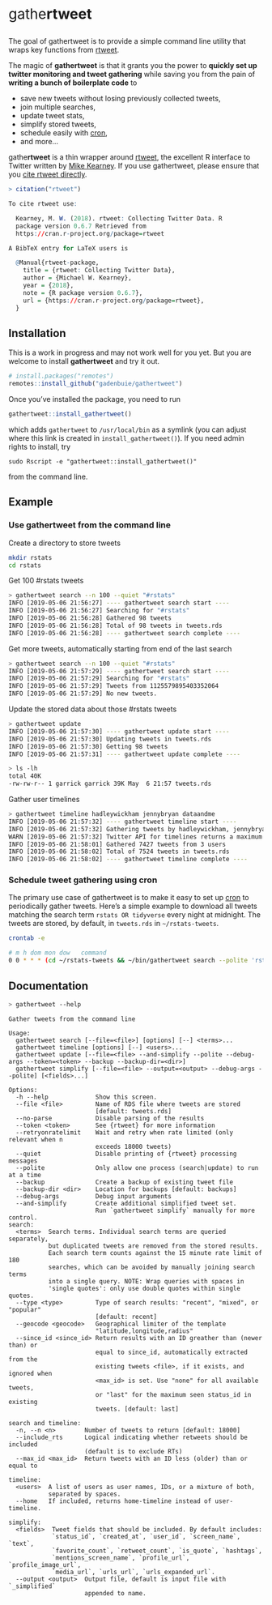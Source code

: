 
<!-- README.md is generated from README.Rmd. Please edit that file -->

<h1 style="font-weight: normal;">

gathe<strong>rtweet</strong>

</h1>

The goal of gathertweet is to provide a simple command line utility that
wraps key functions from [rtweet](https://rtweet.info).

The magic of **gathertweet** is that it grants you the power to
**quickly set up twitter monitoring and tweet gathering** while saving
you from the pain of **writing a bunch of boilerplate code** to

  - save new tweets without losing previously collected tweets,
  - join multiple searches,
  - update tweet stats,
  - simplify stored tweets,
  - schedule easily with [cron](https://en.wikipedia.org/wiki/Cron),
  - and more…

gathe**rtweet** is a thin wrapper around [rtweet](https://rtweet.info),
the excellent R interface to Twitter written by [Mike
Kearney](https://mikewk.com/). If you use gathertweet, please ensure
that you [cite rtweet directly](https://rtweet.info/authors.html).

``` r
> citation("rtweet")

To cite rtweet use:

  Kearney, M. W. (2018). rtweet: Collecting Twitter Data. R
  package version 0.6.7 Retrieved from
  https://cran.r-project.org/package=rtweet

A BibTeX entry for LaTeX users is

  @Manual{rtweet-package,
    title = {rtweet: Collecting Twitter Data},
    author = {Michael W. Kearney},
    year = {2018},
    note = {R package version 0.6.7},
    url = {https://cran.r-project.org/package=rtweet},
  }
```

## Installation

This is a work in progress and may not work well for you yet. But you
are welcome to install **gathertweet** and try it out.

``` r
# install.packages("remotes")
remotes::install_github("gadenbuie/gathertweet")
```

Once you’ve installed the package, you need to run

``` r
gathertweet::install_gathertweet()
```

which adds `gathertweet` to `/usr/local/bin` as a symlink (you can
adjust where this link is created in `install_gathertweet()`). If you
need admin rights to install, try

    sudo Rscript -e "gathertweet::install_gathertweet()"

from the command line.

## Example

### Use gathertweet from the command line

Create a directory to store tweets

``` bash
mkdir rstats
cd rstats
```

Get 100 \#rstats tweets

``` bash
> gathertweet search --n 100 --quiet "#rstats"
INFO [2019-05-06 21:56:27] ---- gathertweet search start ----
INFO [2019-05-06 21:56:27] Searching for "#rstats"
INFO [2019-05-06 21:56:28] Gathered 98 tweets
INFO [2019-05-06 21:56:28] Total of 98 tweets in tweets.rds
INFO [2019-05-06 21:56:28] ---- gathertweet search complete ----
```

Get more tweets, automatically starting from end of the last search

``` bash
> gathertweet search --n 100 --quiet "#rstats"
INFO [2019-05-06 21:57:29] ---- gathertweet search start ----
INFO [2019-05-06 21:57:29] Searching for "#rstats"
INFO [2019-05-06 21:57:29] Tweets from 1125579895403352064
INFO [2019-05-06 21:57:29] No new tweets.
```

Update the stored data about those \#rstats tweets

``` bash
> gathertweet update
INFO [2019-05-06 21:57:30] ---- gathertweet update start ----
INFO [2019-05-06 21:57:30] Updating tweets in tweets.rds
INFO [2019-05-06 21:57:30] Getting 98 tweets
INFO [2019-05-06 21:57:31] ---- gathertweet update complete ----
```

``` bash
> ls -lh
total 40K
-rw-rw-r-- 1 garrick garrick 39K May  6 21:57 tweets.rds
```

Gather user timelines

``` bash
> gathertweet timeline hadleywickham jennybryan dataandme
INFO [2019-05-06 21:57:32] ---- gathertweet timeline start ----
INFO [2019-05-06 21:57:32] Gathering tweets by hadleywickham, jennybryan, dataandme
WARN [2019-05-06 21:57:32] Twitter API for timelines returns a maximum of 3200 tweets per user
INFO [2019-05-06 21:58:01] Gathered 7427 tweets from 3 users
INFO [2019-05-06 21:58:02] Total of 7524 tweets in tweets.rds
INFO [2019-05-06 21:58:02] ---- gathertweet timeline complete ----
```

### Schedule tweet gathering using cron

The primary use case of gathertweet is to make it easy to set up
[cron](https://en.wikipedia.org/wiki/Cron) to periodically gather
tweets. Here’s a simple example to download all tweets matching the
search term `rstats OR tidyverse` every night at midnight. The tweets
are stored, by default, in `tweets.rds` in `~/rstats-tweets`.

``` bash
crontab -e

# m h dom mon dow   command
0 0 * * * (cd ~/rstats-tweets && ~/bin/gathertweet search --polite 'rstats OR tidyverse' >>gathertweet.log)
```

## Documentation

``` bash
> gathertweet --help
```

    Gather tweets from the command line
    
    Usage:
      gathertweet search [--file=<file>] [options] [--] <terms>...
      gathertweet timeline [options] [--] <users>...
      gathertweet update [--file=<file> --and-simplify --polite --debug-args --token=<token> --backup --backup-dir=<dir>]
      gathertweet simplify [--file=<file> --output=<output> --debug-args --polite] [<fields>...]
    
    Options:
      -h --help             Show this screen.
      --file <file>         Name of RDS file where tweets are stored
                            [default: tweets.rds]
      --no-parse            Disable parsing of the results
      --token <token>       See {rtweet} for more information
      --retryonratelimit    Wait and retry when rate limited (only relevant when n
                            exceeds 18000 tweets)
      --quiet               Disable printing of {rtweet} processing messages
      --polite              Only allow one process (search|update) to run at a time
      --backup              Create a backup of existing tweet file
      --backup-dir <dir>    Location for backups [default: backups]
      --debug-args          Debug input arguments
      --and-simplify        Create additional simplified tweet set.
                            Run `gathertweet simplify` manually for more control.
    search:
      <terms>  Search terms. Individual search terms are queried separately,
               but duplicated tweets are removed from the stored results.
               Each search term counts against the 15 minute rate limit of 180
               searches, which can be avoided by manually joining search terms
               into a single query. NOTE: Wrap queries with spaces in
               'single quotes': only use double quotes within single quotes.
      --type <type>         Type of search results: "recent", "mixed", or "popular"
                            [default: recent]
      --geocode <geocode>   Geographical limiter of the template
                            "latitude,longitude,radius"
      --since_id <since_id> Return results with an ID greather than (newer than) or
                            equal to since_id, automatically extracted from the
                            existing tweets <file>, if it exists, and ignored when
                            <max_id> is set. Use "none" for all available tweets,
                            or "last" for the maximum seen status_id in existing
                            tweets. [default: last]
    
    search and timeline:
      -n, --n <n>        Number of tweets to return [default: 18000]
      --include_rts      Logical indicating whether retweets should be included
                         (default is to exclude RTs)
      --max_id <max_id>  Return tweets with an ID less (older) than or equal to
    
    timeline:
      <users>  A list of users as user names, IDs, or a mixture of both,
               separated by spaces.
      --home   If included, returns home-timeline instead of user-timeline.
    
    simplify:
      <fields>  Tweet fields that should be included. By default includes:
                `status_id`, `created_at`, `user_id`, `screen_name`, `text`,
                `favorite_count`, `retweet_count`, `is_quote`, `hashtags`,
                `mentions_screen_name`, `profile_url`, `profile_image_url`,
                `media_url`, `urls_url`, `urls_expanded_url`.
      --output <output>  Output file, default is input file with `_simplified`
                         appended to name.
